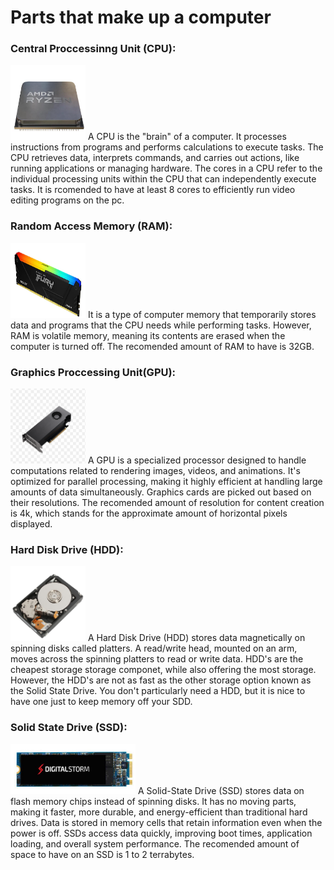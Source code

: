 # Parts that make up a computer

### Central Proccessinng Unit (CPU): 

<img src="https://github.com/TedLessmann/Final_Project/blob/main/images/Screenshot%202024-12-10%20184653.png" alt="Fishing Rod" width="120" height="120">
A CPU is the "brain" of a computer. It processes instructions from programs and performs calculations to execute tasks. The CPU retrieves data, interprets commands, and carries out actions, like running applications or managing hardware. The cores in a CPU refer to the individual processing units within the CPU that can independently execute tasks. It is rcomended to have at least 8 cores to efficiently run video editing programs on the pc.

### Random Access Memory (RAM):

<img src="https://github.com/TedLessmann/Final_Project/blob/main/images/Screenshot%202024-12-10%20193817.png" alt="Fishing Rod" width="120" height="120">
It is a type of computer memory that temporarily stores data and programs that the CPU needs while performing tasks. However, RAM is volatile memory, meaning its contents are erased when the computer is turned off. The recomended amount of RAM to have is 32GB.

### Graphics Proccessing Unit(GPU):
<img src="https://github.com/TedLessmann/Final_Project/blob/main/images/Screenshot%202024-12-10%20201431.png" alt="Fishing Rod" width="120" height="120">
A GPU is a specialized processor designed to handle computations related to rendering images, videos, and animations. It's optimized for parallel processing, making it highly efficient at handling large amounts of data simultaneously. Graphics cards are picked out based on their resolutions. The recomended amount of resolution for content creation is 4k, which stands for the approximate amount of horizontal pixels displayed.

### Hard Disk Drive (HDD):
<img src="https://github.com/TedLessmann/Final_Project/blob/main/images/Screenshot%202024-12-10%20212346.png" alt="Fishing Rod" width="120" height="120">
A Hard Disk Drive (HDD) stores data magnetically on spinning disks called platters. A read/write head, mounted on an arm, moves across the spinning platters to read or write data. HDD's are the cheapest storage storage componet, while also offering the most storage. However, the HDD's are not as fast as the other storage option known as the Solid State Drive. You don't particularly need a HDD, but it is nice to have one just to keep memory off your SDD. 

### Solid State Drive (SSD):
<img src="https://github.com/TedLessmann/Final_Project/blob/main/images/Screenshot%202024-12-10%20204521.png" alt="Fishing Rod" width="200" height="80">
A Solid-State Drive (SSD) stores data on flash memory chips instead of spinning disks. It has no moving parts, making it faster, more durable, and energy-efficient than traditional hard drives. Data is stored in memory cells that retain information even when the power is off. SSDs access data quickly, improving boot times, application loading, and overall system performance. The recomended amount of space to have on an SSD is 1 to 2 terrabytes. 





